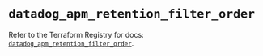 # `datadog_apm_retention_filter_order`

Refer to the Terraform Registry for docs: [`datadog_apm_retention_filter_order`](https://registry.terraform.io/providers/datadog/datadog/3.40.0/docs/resources/apm_retention_filter_order).
